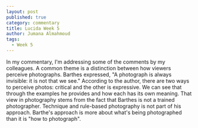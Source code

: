 ```yaml
---
layout: post
published: true
category: commentary
title: Lucida Week 5
author: Jumana Almahmoud
tags:
  - Week 5
---
```

In my commentary, I'm addressing some of the comments by my colleagues. A common theme is a distinction between how viewers perceive photographs. Barthes expressed, "A photograph is always invisible: it is not that we see." According to the author, there are two ways to perceive photos: critical and the other is expressive. We can see that through the examples he provides and how each has its own meaning. That view in photography stems from the fact that Barthes is not a trained photographer. Technique and rule-based photography is not part of his approach. Barthe's approach is more about what's being photographed than it is "how to photograph".